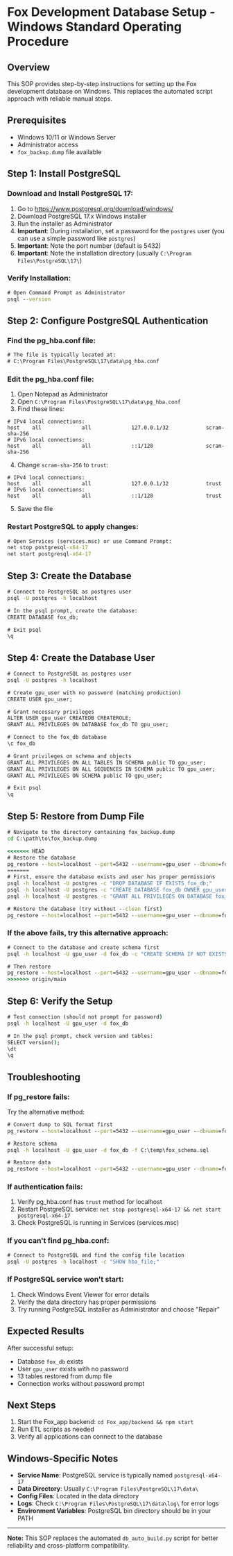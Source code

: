 # Fox Development Database Setup - Windows Standard Operating Procedure

## Overview
This SOP provides step-by-step instructions for setting up the Fox development database on Windows. This replaces the automated script approach with reliable manual steps.

## Prerequisites
- Windows 10/11 or Windows Server
- Administrator access
- `fox_backup.dump` file available

## Step 1: Install PostgreSQL

### Download and Install PostgreSQL 17:
1. Go to https://www.postgresql.org/download/windows/
2. Download PostgreSQL 17.x Windows installer
3. Run the installer as Administrator
4. **Important**: During installation, set a password for the `postgres` user (you can use a simple password like `postgres`)
5. **Important**: Note the port number (default is 5432)
6. **Important**: Note the installation directory (usually `C:\Program Files\PostgreSQL\17\`)

### Verify Installation:
```cmd
# Open Command Prompt as Administrator
psql --version
```

## Step 2: Configure PostgreSQL Authentication

### Find the pg_hba.conf file:
```cmd
# The file is typically located at:
# C:\Program Files\PostgreSQL\17\data\pg_hba.conf
```

### Edit the pg_hba.conf file:
1. Open Notepad as Administrator
2. Open `C:\Program Files\PostgreSQL\17\data\pg_hba.conf`
3. Find these lines:
```
# IPv4 local connections:
host    all             all             127.0.0.1/32            scram-sha-256
# IPv6 local connections:
host    all             all             ::1/128                 scram-sha-256
```

4. Change `scram-sha-256` to `trust`:
```
# IPv4 local connections:
host    all             all             127.0.0.1/32            trust
# IPv6 local connections:
host    all             all             ::1/128                 trust
```

5. Save the file

### Restart PostgreSQL to apply changes:
```cmd
# Open Services (services.msc) or use Command Prompt:
net stop postgresql-x64-17
net start postgresql-x64-17
```

## Step 3: Create the Database

```cmd
# Connect to PostgreSQL as postgres user
psql -U postgres -h localhost

# In the psql prompt, create the database:
CREATE DATABASE fox_db;

# Exit psql
\q
```

## Step 4: Create the Database User

```cmd
# Connect to PostgreSQL as postgres user
psql -U postgres -h localhost

# Create gpu_user with no password (matching production)
CREATE USER gpu_user;

# Grant necessary privileges
ALTER USER gpu_user CREATEDB CREATEROLE;
GRANT ALL PRIVILEGES ON DATABASE fox_db TO gpu_user;

# Connect to the fox_db database
\c fox_db

# Grant privileges on schema and objects
GRANT ALL PRIVILEGES ON ALL TABLES IN SCHEMA public TO gpu_user;
GRANT ALL PRIVILEGES ON ALL SEQUENCES IN SCHEMA public TO gpu_user;
GRANT ALL PRIVILEGES ON SCHEMA public TO gpu_user;

# Exit psql
\q
```

## Step 5: Restore from Dump File

```cmd
# Navigate to the directory containing fox_backup.dump
cd C:\path\to\fox_backup.dump

<<<<<<< HEAD
# Restore the database
pg_restore --host=localhost --port=5432 --username=gpu_user --dbname=fox_db --clean --if-exists --verbose --no-owner --no-privileges fox_backup.dump
=======
# First, ensure the database exists and user has proper permissions
psql -h localhost -U postgres -c "DROP DATABASE IF EXISTS fox_db;"
psql -h localhost -U postgres -c "CREATE DATABASE fox_db OWNER gpu_user;"
psql -h localhost -U postgres -c "GRANT ALL PRIVILEGES ON DATABASE fox_db TO gpu_user;"

# Restore the database (try without --clean first)
pg_restore --host=localhost --port=5432 --username=gpu_user --dbname=fox_db --verbose --no-owner --no-privileges fox_backup.dump
```

### If the above fails, try this alternative approach:

```cmd
# Connect to the database and create schema first
psql -h localhost -U gpu_user -d fox_db -c "CREATE SCHEMA IF NOT EXISTS public;"

# Then restore
pg_restore --host=localhost --port=5432 --username=gpu_user --dbname=fox_db --verbose --no-owner --no-privileges --schema=public fox_backup.dump
>>>>>>> origin/main
```

## Step 6: Verify the Setup

```cmd
# Test connection (should not prompt for password)
psql -h localhost -U gpu_user -d fox_db

# In the psql prompt, check version and tables:
SELECT version();
\dt
\q
```

## Troubleshooting

### If pg_restore fails:
Try the alternative method:
```cmd
# Convert dump to SQL format first
pg_restore --host=localhost --port=5432 --username=gpu_user --dbname=fox_db --schema-only --no-owner --no-privileges --file=C:\temp\fox_schema.sql fox_backup.dump

# Restore schema
psql -h localhost -U gpu_user -d fox_db -f C:\temp\fox_schema.sql

# Restore data
pg_restore --host=localhost --port=5432 --username=gpu_user --dbname=fox_db --data-only --no-owner --no-privileges --disable-triggers fox_backup.dump
```

### If authentication fails:
1. Verify pg_hba.conf has `trust` method for localhost
2. Restart PostgreSQL service: `net stop postgresql-x64-17 && net start postgresql-x64-17`
3. Check PostgreSQL is running in Services (services.msc)

### If you can't find pg_hba.conf:
```cmd
# Connect to PostgreSQL and find the config file location
psql -U postgres -h localhost -c "SHOW hba_file;"
```

### If PostgreSQL service won't start:
1. Check Windows Event Viewer for error details
2. Verify the data directory has proper permissions
3. Try running PostgreSQL installer as Administrator and choose "Repair"

## Expected Results

After successful setup:
- Database `fox_db` exists
- User `gpu_user` exists with no password
- 13 tables restored from dump file
- Connection works without password prompt

## Next Steps

1. Start the Fox_app backend: `cd Fox_app/backend && npm start`
2. Run ETL scripts as needed
3. Verify all applications can connect to the database

## Windows-Specific Notes

- **Service Name**: PostgreSQL service is typically named `postgresql-x64-17`
- **Data Directory**: Usually `C:\Program Files\PostgreSQL\17\data\`
- **Config Files**: Located in the data directory
- **Logs**: Check `C:\Program Files\PostgreSQL\17\data\log\` for error logs
- **Environment Variables**: PostgreSQL bin directory should be in your PATH

---
**Note:** This SOP replaces the automated `db_auto_build.py` script for better reliability and cross-platform compatibility.
